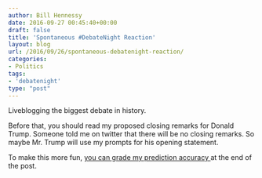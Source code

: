 ```yaml
---
author: Bill Hennessy
date: 2016-09-27 00:45:40+00:00
draft: false
title: 'Spontaneous #DebateNight Reaction'
layout: blog
url: /2016/09/26/spontaneous-debatenight-reaction/
categories:
- Politics
tags:
- 'debatenight'
type: "post"
---
```


Liveblogging the biggest debate in history.

Before that, you should read my proposed closing remarks for Donald Trump. Someone told me on twitter that there will be no closing remarks. So maybe Mr. Trump will use my prompts for his opening statement.

To make this more fun, [you can grade my prediction accuracy ](https://hennessysview.com/2016/09/26/trumps-closing-statement-tonight/)at the end of the post.
